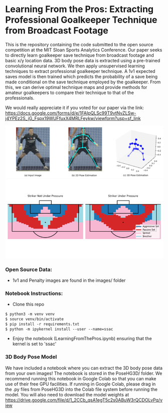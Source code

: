 # Learning From the Pros: Extracting Professional Goalkeeper Technique from Broadcast Footage

This is the repository containing the code submitted to the open source competition at the MIT Sloan Sports Analytics Conference. Our paper seeks to directly learn goalkeeper save technique from broadcast footage and basic x/y location data. 3D body pose data is extracted using a pre-trained convolutional neural network. We then apply unsupervised learning techniques to extract professional goalkeeper technique. A 1v1 expected saves model is then trained which predicts the probability of a save being made conditional on the save technique employed by the goalkeeper. From this, we can derive optimal technique maps and provide methods for amateur goalkeepers to compare their technique to that of the professionals.

We would really appreciate it if you voted for our paper via the link: https://docs.google.com/forms/d/e/1FAIpQLSc99T9vtNvZLSw-j4YPEz2S_jG_Fspx19WUFfuxX4MRLFeykw/viewform?usp=sf_link 

![3D Pose Esimation](poseEstimationExample.png)
![Optimal Technique Map](optimal_technique.png)

### Open Source Data:
* 1v1 and Penalty images are found in the images/ folder

### Notebook Instructions:
* Clone this repo 

```console
$ python3 -m venv venv
$ source venv/bin/activate
$ pip install -r requirements.txt
$ python -m ipykernel install --user --name=ssac
```
* Enjoy the notebook (LearningFromThePros.ipynb) ensuring that the kernel is set to 'ssac'

### 3D Body Pose Model
We have included a notebook where you can extract the 3D body pose data from your own images! The notebook is stored in the PoseHG3D/ folder. We recommend running this notebook in Google Colab so that you can make use of their free GPU facilities. If running in Google Colab, please drag in the .py files from PoseHG3D into the Colab file system before running the model. You will also need to download the model weights at https://drive.google.com/file/d/1_2CCb_qsA1egT5c2s0ABuW3rQCDOLvPq/view


